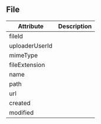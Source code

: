 ## File

Attribute | Description
--- | ---
fileId | 
uploaderUserId | 
mimeType | 
fileExtension | 
name | 
path | 
url | 
created | 
modified | 